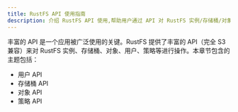 ```yaml
---
title: RustFS API 使用指南
description: 介绍 RustFS API 使用,帮助用户通过 API 对 RustFS 实例/存储桶/对象/用户等进行操作.
---
```


丰富的 API 是一个应用被广泛使用的关键。RustFS 提供了丰富的 API（完全 S3 兼容）来对 RustFS 实例、存储桶、对象、用户、策略等进行操作。本章节包含的主题包括：

- 用户 API
- 存储桶 API
- 对象 API
- 策略 API